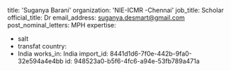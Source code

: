 title: 'Suganya Barani'
organization: 'NIE-ICMR -Chennai'
job_title: Scholar
official_title: Dr
email_address: suganya.desmart@gmail.com
post_nominal_letters: MPH
expertise:
  - salt
  - transfat
country:
  - India
works_in: India
import_id: 8441d1d6-7f0e-442b-9fa0-32e594a4e4bb
id: 948523a0-b5f6-4fc6-a94e-53fb789a471a
